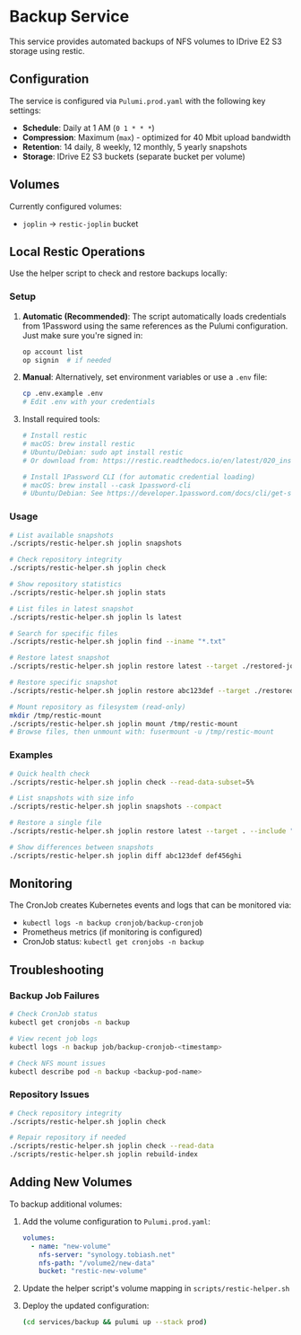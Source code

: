 # Backup Service

This service provides automated backups of NFS volumes to IDrive E2 S3 storage using restic.

## Configuration

The service is configured via `Pulumi.prod.yaml` with the following key settings:

- **Schedule**: Daily at 1 AM (`0 1 * * *`)
- **Compression**: Maximum (`max`) - optimized for 40 Mbit upload bandwidth
- **Retention**: 14 daily, 8 weekly, 12 monthly, 5 yearly snapshots
- **Storage**: IDrive E2 S3 buckets (separate bucket per volume)

## Volumes

Currently configured volumes:
- `joplin` → `restic-joplin` bucket

## Local Restic Operations

Use the helper script to check and restore backups locally:

### Setup

1. **Automatic (Recommended)**: The script automatically loads credentials from 1Password using the same references as the Pulumi configuration. Just make sure you're signed in:
   ```bash
   op account list
   op signin  # if needed
   ```

2. **Manual**: Alternatively, set environment variables or use a `.env` file:
   ```bash
   cp .env.example .env
   # Edit .env with your credentials
   ```

3. Install required tools:
   ```bash
   # Install restic
   # macOS: brew install restic
   # Ubuntu/Debian: sudo apt install restic
   # Or download from: https://restic.readthedocs.io/en/latest/020_installation.html

   # Install 1Password CLI (for automatic credential loading)
   # macOS: brew install --cask 1password-cli
   # Ubuntu/Debian: See https://developer.1password.com/docs/cli/get-started/
   ```

### Usage

```bash
# List available snapshots
./scripts/restic-helper.sh joplin snapshots

# Check repository integrity
./scripts/restic-helper.sh joplin check

# Show repository statistics
./scripts/restic-helper.sh joplin stats

# List files in latest snapshot
./scripts/restic-helper.sh joplin ls latest

# Search for specific files
./scripts/restic-helper.sh joplin find --iname "*.txt"

# Restore latest snapshot
./scripts/restic-helper.sh joplin restore latest --target ./restored-joplin

# Restore specific snapshot
./scripts/restic-helper.sh joplin restore abc123def --target ./restored-joplin

# Mount repository as filesystem (read-only)
mkdir /tmp/restic-mount
./scripts/restic-helper.sh joplin mount /tmp/restic-mount
# Browse files, then unmount with: fusermount -u /tmp/restic-mount
```

### Examples

```bash
# Quick health check
./scripts/restic-helper.sh joplin check --read-data-subset=5%

# List snapshots with size info
./scripts/restic-helper.sh joplin snapshots --compact

# Restore a single file
./scripts/restic-helper.sh joplin restore latest --target . --include "path/to/important-file.txt"

# Show differences between snapshots
./scripts/restic-helper.sh joplin diff abc123def def456ghi
```

## Monitoring

The CronJob creates Kubernetes events and logs that can be monitored via:
- `kubectl logs -n backup cronjob/backup-cronjob`
- Prometheus metrics (if monitoring is configured)
- CronJob status: `kubectl get cronjobs -n backup`

## Troubleshooting

### Backup Job Failures
```bash
# Check CronJob status
kubectl get cronjobs -n backup

# View recent job logs
kubectl logs -n backup job/backup-cronjob-<timestamp>

# Check NFS mount issues
kubectl describe pod -n backup <backup-pod-name>
```

### Repository Issues
```bash
# Check repository integrity
./scripts/restic-helper.sh joplin check

# Repair repository if needed
./scripts/restic-helper.sh joplin check --read-data
./scripts/restic-helper.sh joplin rebuild-index
```

## Adding New Volumes

To backup additional volumes:

1. Add the volume configuration to `Pulumi.prod.yaml`:
   ```yaml
   volumes:
     - name: "new-volume"
       nfs-server: "synology.tobiash.net"
       nfs-path: "/volume2/new-data"
       bucket: "restic-new-volume"
   ```

2. Update the helper script's volume mapping in `scripts/restic-helper.sh`

3. Deploy the updated configuration:
   ```bash
   (cd services/backup && pulumi up --stack prod)
   ```
